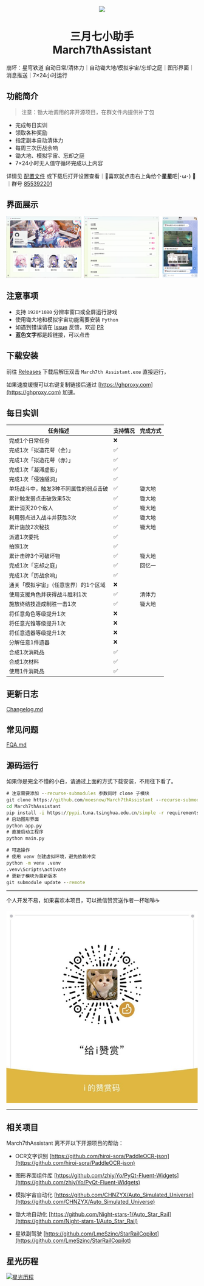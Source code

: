 <p align="center">
    <img src="./assets/logo/March7th.ico">
</p>

<h1 align="center">
三月七小助手<br>
March7thAssistant
</h1>

崩坏：星穹铁道 自动日常/清体力｜自动锄大地/模拟宇宙/忘却之庭｜图形界面｜消息推送｜7×24小时运行

## 功能简介

> 注意：锄大地调用的非开源项目，在群文件内提供补丁包

- 完成每日实训
- 领取各种奖励
- 指定副本自动清体力
- 每周三次历战余响
- 锄大地、模拟宇宙、忘却之庭
- 7×24小时无人值守循环完成以上内容

详情见 [配置文件](assets/config/config.example.yaml) 或下载后打开设置查看｜🌟喜欢就点击右上角给个**星星**吧|･ω･) 🌟｜群号 [855392201](https://qm.qq.com/q/9gFqUrUGVq)

## 界面展示

![README](assets/screenshot/README1.png)

## 注意事项

- 支持 `1920*1080` 分辨率窗口或全屏运行游戏
- 使用锄大地和模拟宇宙功能需要安装 `Python`
- 如遇到错误请在 [Issue](https://github.com/moesnow/March7thAssistant/issues) 反馈，欢迎 [PR](https://github.com/moesnow/March7thAssistant/pulls)
- **蓝色文字**都是超链接，可以点击

## 下载安装

前往 [Releases](https://github.com/moesnow/March7thAssistant/releases/latest) 下载后解压双击 `March7th Assistant.exe` 直接运行，

如果速度缓慢可以右键复制链接后通过 [https://ghproxy.com](https://ghproxy.com) 加速。

## 每日实训

| 任务描述                             | 支持情况 | 完成方式  |
| ----------------------------------- | -------- | -------- |
| 完成1个日常任务                      |   ❌     |          |
| 完成1次「拟造花萼（金）」             |   ✅      |          |
| 完成1次「拟造花萼（赤）」             |   ✅      |          |
| 完成1次「凝滞虚影」                  |   ✅      |          |
| 完成1次「侵蚀隧洞」                  |   ✅      |          |
| 单场战斗中，触发3种不同属性的弱点击破  |   ✅      |  锄大地   |
| 累计触发弱点击破效果5次               |   ✅      |  锄大地   |
| 累计消灭20个敌人                     |   ✅      |  锄大地   |
| 利用弱点进入战斗并获胜3次             |   ✅      |  锄大地   |
| 累计施放2次秘技                      |   ✅      |  锄大地   |
| 派遣1次委托                         |   ✅      |          |
| 拍照1次                             |   ✅      |          |
| 累计击碎3个可破坏物                  |   ✅      |  锄大地   |
| 完成1次「忘却之庭」                  |   ✅      |  回忆一   |
| 完成1次「历战余响」                  |   ✅     |          |
| 通关「模拟宇宙」（任意世界）的1个区域 |   ❌     |          |
| 使用支援角色并获得战斗胜利1次         |   ✅      |  清体力   |
| 施放终结技造成制胜一击1次            |   ✅      |  锄大地   |
| 将任意角色等级提升1次                |   ❌     |          |
| 将任意光锥等级提升1次                |   ❌     |          |
| 将任意遗器等级提升1次                |   ❌     |          |
| 分解任意1件遗器                     |   ❌      |          |
| 合成1次消耗品                       |   ✅      |          |
| 合成1次材料                         |   ✅      |          |
| 使用1件消耗品                       |   ✅      |          |

## 更新日志

[Changelog.md](Changelog.md)

## 常见问题

[FQA.md](FQA.md)

## 源码运行

如果你是完全不懂的小白，请通过上面的方式下载安装，不用往下看了。

```cmd
# 注意需要添加 --recurse-submodules 参数同时 clone 子模块
git clone https://github.com/moesnow/March7thAssistant --recurse-submodules
cd March7thAssistant
pip install -i https://pypi.tuna.tsinghua.edu.cn/simple -r requirements.txt
# 启动图形界面
python app.py
# 直接启动主程序
python main.py
```

```cmd
# 可选操作
# 使用 venv 创建虚拟环境，避免依赖冲突
python -m venv .venv
.venv\Scripts\activate
# 更新子模块为最新版本
git submodule update --remote
```

---

个人开发不易，如果喜欢本项目，可以微信赞赏送作者一杯咖啡☕

![sponsor](assets/screenshot/sponsor.jpg)

---

## 相关项目

March7thAssistant 离不开以下开源项目的帮助：

- OCR文字识别 [https://github.com/hiroi-sora/PaddleOCR-json](https://github.com/hiroi-sora/PaddleOCR-json)

- 图形界面组件库 [https://github.com/zhiyiYo/PyQt-Fluent-Widgets](https://github.com/zhiyiYo/PyQt-Fluent-Widgets)

- 模拟宇宙自动化 [https://github.com/CHNZYX/Auto_Simulated_Universe](https://github.com/CHNZYX/Auto_Simulated_Universe)

- 锄大地自动化 [https://github.com/Night-stars-1/Auto_Star_Rail](https://github.com/Night-stars-1/Auto_Star_Rail)

- 星铁副驾驶 [https://github.com/LmeSzinc/StarRailCopilot](https://github.com/LmeSzinc/StarRailCopilot)

## 星光历程

[![星光历程](https://starchart.cc/moesnow/March7thAssistant.svg)](https://starchart.cc/moesnow/March7thAssistant)
